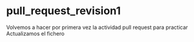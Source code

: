 # pull_request_revision1
Volvemos a hacer por primera vez la actividad pull request para practicar
Actualizamos el fichero
